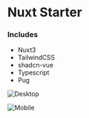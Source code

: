 # Nuxt Starter
### Includes
- Nuxt3
- TailwindCSS
- shadcn-vue
- Typescript
- Pug

![Desktop](https://i.imgur.com/n0YaH1z.png)

![Mobile](https://i.imgur.com/YLZFdO9.png)